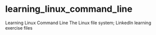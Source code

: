 # learning_linux_command_line
Learning Linux Command Line The Linux file system; LinkedIn learning exercise files
